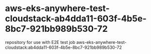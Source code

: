 # aws-eks-anywhere-test-cloudstack-ab4dda11-603f-4b5e-8bc7-921bb989b530-72
repository for use with E2E test job aws-eks-anywhere-test-cloudstack:ab4dda11-603f-4b5e-8bc7-921bb989b530-72
